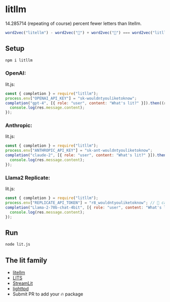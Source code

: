 # litllm

14.285714 (repeating of course) percent fewer letters than litellm.

```js
word2vec("litellm") - word2vec("🐍") + word2vec("🤯") === word2vec("litllm") // probably
```

## Setup

```bash
npm i litllm
```

### OpenAI:

lit.js:

```js
const { completion } = require("litllm");
process.env["OPENAI_API_KEY"] = "sk-wouldntyouliketoknow";
completion("gpt-4", [{ role: "user", content: "What's lit?" }]).then((res) => {
  console.log(res.message.content);
});
```

### Anthropic:

lit.js:

```js
const { completion } = require("litllm");
process.env["ANTHROPIC_API_KEY"] = "sk-ant-wouldntyouliketoknow";
completion("claude-2", [{ role: "user", content: "What's lit?" }]).then((res) => {
  console.log(res.message.content);
});
```

### Llama2 Replicate:

lit.js:

```js
const { completion } = require("litllm");
process.env["REPLICATE_API_TOKEN"] = "r8_wouldntyouliketoknow"; // 🎩 cause i'm a token
completion("Llama-2-70b-chat-4bit", [{ role: "user", content: "What's lit?" }]).then((res) => {
  console.log(res.message.content);
});
```

## Run

```bash
node lit.js
```

## The lit family

- [litellm](https://github.com/BerriAI/litellm)
- [LITS](https://github.com/run-llama/LlamaIndexTS)
- [StreamLit](https://github.com/streamlit/streamlit)
- [lighttpd](https://github.com/lighttpd)
- Submit PR to add your 🔥 package

